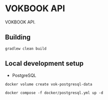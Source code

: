 # VOKBOOK API

VOKBOOK API.

## Building

`gradlew clean build`

## Local development setup

* PostgreSQL

`docker volume create vok-postgresql-data`

`docker compose -f docker/postgresql.yml up -d`